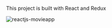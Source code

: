 This project is built with React and Redux

![reactjs-movieapp](https://github.com/fabricefo/reactjs-movieapp/assets/90900297/af4fbf6a-d8c8-41cf-84fe-d193264ed954)


